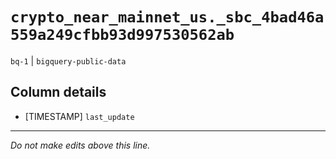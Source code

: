 # `crypto_near_mainnet_us._sbc_4bad46a559a249cfbb93d997530562ab`
`bq-1` | `bigquery-public-data`

## Column details
* [TIMESTAMP] `last_update`

-------------------------------------------------------------------------------
*Do not make edits above this line.*
